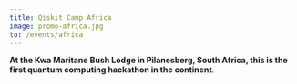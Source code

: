 ```yaml
---
title: Qiskit Camp Africa
image: promo-africa.jpg
to: /events/africa
---
```

**At the Kwa Maritane Bush Lodge in Pilanesberg, South Africa, this is the first quantum computing hackathon in the continent**.
